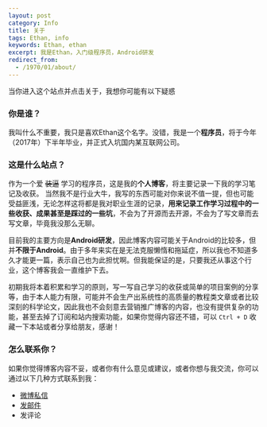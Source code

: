 ```yaml
---
layout: post
category: Info
title: 关于
tags: Ethan, info
keywords: Ethan, ethan
excerpt: 我是Ethan，入门级程序员，Android研发
redirect_from:
  - /1970/01/about/
---
```



当你进入这个站点并点击关于，我想你可能有以下疑惑


### 你是谁？

我叫什么不重要，我只是喜欢Ethan这个名字。没错，我是一个**程序员**，将于今年（2017年）下半年毕业，并正式入坑国内某互联网公司。

### 这是什么站点？

作为一个爱 ~~装逼~~ 学习的程序员，这是我的**个人博客**，将主要记录一下我的学习笔记及收获。 当然我不是行业大牛，我写的东西可能对你来说不值一提，但也可能受益匪浅，无论怎样这将都是我对职业生涯的记录，**用来记录工作学习过程中的一些收获、成果甚至是踩过的一些坑**，不会为了开源而去开源，不会为了写文章而去写文章，毕竟我没那么无聊。  

目前我的主要方向是**Android研发**，因此博客内容可能关于Android的比较多，但并**不限于Android**。由于多年来实在是无法克服懒惰和拖延症，所以我也不知道多久才能更一篇，表示自己也为此担忧啊。但我能保证的是，只要我还从事这个行业，这个博客我会一直维护下去。  

初期我将本着积累和学习的原则，写一写自己学习的收获或简单的项目案例的分享等，由于本人能力有限，可能并不会生产出系统性的高质量的教程类文章或者比较深刻的科学论文，因此我也不会刻意去营销推广博客的内容，也没有提供复杂的功能，甚至去掉了订阅和站内搜索功能，如果你觉得内容还不错，可以 `Ctrl + D` 收藏一下本站或者分享给朋友，感谢！



### 怎么联系你？

如果你觉得博客内容不妥，或者你有什么意见或建议，或者你想与我交流，你可以通过以下几种方式联系到我：

* [微博私信](http://weibo.com/qingyan0000)
* [发邮件](mailto:zhangshusen@ethan.wiki)
* 发评论
